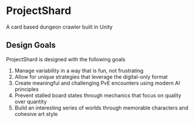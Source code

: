 # ProjectShard
A card based dungeon crawler built in Unity

## Design Goals
ProjectShard is designed with the following goals
1. Manage variability in a way that is fun, not frustrating
2. Allow for unique strategies that leverage the digital-only format
3. Create meaningful and challenging PvE encounters using modern AI principles
4. Prevent stalled board states through mechanics that focus on quality over quantity
5. Build an interesting series of worlds through memorable characters and cohesive art style
